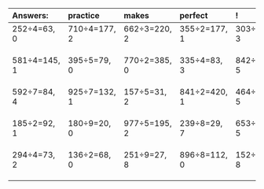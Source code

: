 | Answers: | practice | makes | perfect | ! |
| :--- | :--- | :--- | :--- | :--- |
| 252÷4=63, 0 | 710÷4=177, 2 | 662÷3=220, 2 | 355÷2=177, 1 | 303÷4=75, 3 | 
|   |   |   |   |   | 
|   |   |   |   |   | 
|   |   |   |   |   | 
| 581÷4=145, 1 | 395÷5=79, 0 | 770÷2=385, 0 | 335÷4=83, 3 | 842÷9=93, 5 | 
|   |   |   |   |   | 
|   |   |   |   |   | 
|   |   |   |   |   | 
| 592÷7=84, 4 | 925÷7=132, 1 | 157÷5=31, 2 | 841÷2=420, 1 | 464÷9=51, 5 | 
|   |   |   |   |   | 
|   |   |   |   |   | 
|   |   |   |   |   | 
| 185÷2=92, 1 | 180÷9=20, 0 | 977÷5=195, 2 | 239÷8=29, 7 | 653÷6=108, 5 | 
|   |   |   |   |   | 
|   |   |   |   |   | 
|   |   |   |   |   | 
| 294÷4=73, 2 | 136÷2=68, 0 | 251÷9=27, 8 | 896÷8=112, 0 | 152÷9=16, 8 | 
|   |   |   |   |   | 
|   |   |   |   |   | 
|   |   |   |   |   | 
